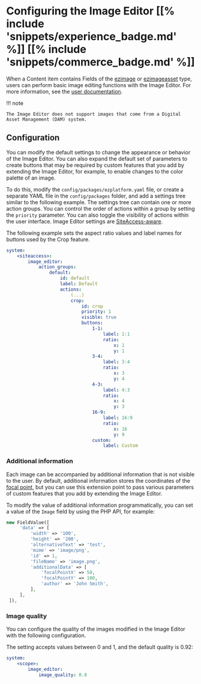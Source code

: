 # Configuring the Image Editor [[% include 'snippets/experience_badge.md' %]] [[% include 'snippets/commerce_badge.md' %]]

When a Content item contains Fields of the [ezimage](../api/field_types_reference/imagefield.md) or [ezimageasset](../api/field_types_reference/imageassetfield.md) type, users can perform basic image editing functions with the Image Editor.
For more information, see the [user documentation](https://doc.ibexa.co/projects/userguide/en/master/editing_images/).

!!! note

    The Image Editor does not support images that come from a Digital Asset Management (DAM) system.

## Configuration

You can modify the default settings to change the appearance or behavior of the Image Editor.
You can also expand the default set of parameters to create buttons that may be required by custom features
that you add by extending the Image Editor, for example, to enable changes to the color palette of an image.

To do this, modify the `config/packages/ezplatform.yaml` file, or create a separate YAML file
in the `config/packages` folder, and add a settings tree similar to the following example.
The settings tree can contain one or more action groups.
You can control the order of actions within a group by setting the `priority` parameter.
You can also toggle the visibility of actions within the user interface.
Image Editor settings are [SiteAccess-aware](config_dynamic.md).

The following example sets the aspect ratio values and label names for buttons used by the Crop feature.

``` yaml
system:
    <siteaccess>:
        image_editor:
            action_groups:
                default:
                    id: default
                    label: Default
                    actions:
                        (...)
                        crop:
                            id: crop
                            priority: 1
                            visible: true
                            buttons:
                                1-1:
                                    label: 1:1
                                    ratio:
                                        x: 1
                                        y: 1
                                3-4:
                                    label: 3:4
                                    ratio:
                                        x: 3
                                        y: 4
                                4-3:
                                    label: 4:3
                                    ratio:
                                        x: 4
                                        y: 3
                                16-9:
                                    label: 16:9
                                    ratio:
                                        x: 16
                                        y: 9
                                custom:
                                    label: Custom
```

### Additional information

Each image can be accompanied by additional information that is not visible to the user.
By default, additional information stores the coordinates of the [focal point](https://doc.ibexa.co/projects/userguide/en/master/editing_images/#focal-point),
but you can use this extension point to pass various parameters of custom features
that you add by extending the Image Editor.

To modify the value of additional information programmatically, you can set a value of the `Image` field by using the PHP API, for example:

``` php
new FieldValue([
     'data' => [
         'width' => '100',
         'height' => '200',
         'alternativeText' => 'test',
         'mime' => 'image/png',
         'id' => 1,
         'fileName' => 'image.png',
         'additionalData' => [
             'focalPointX' => 50,
             'focalPointY' => 100,
             'author' => 'John Smith',
         ],
     ],
 ]),
```

### Image quality

You can configure the quality of the images modified in the Image Editor with the following configuration.

The setting accepts values between 0 and 1, and the default quality is 0.92:

``` yaml
system:
    <scope>:
        image_editor:
            image_quality: 0.8
```
